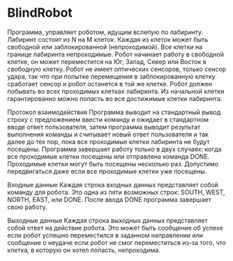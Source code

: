 # BlindRobot

Программа, управляет роботом, идущим вслепую по лабиринту. Лабиринт состоит из N на M клеток. Каждая из клеток может быть свободной или заблокированной (непроходимой). Все клетки на границе лабиринта непроходимые. Робот начинает работу в свободной клетке, он может переместится на Юг, Запад, Север или Восток в свободную клетку. Робот не имеет оптических сенсоров, только сенсор удара, так что при попытке перемещения в заблокированную клетку сработает сенсор и робот останется в той же клетке. Робот должен побывать во всех проходимых клетках лабиринта. Из начальной клетки гарантированно можно попасть во все достижимые клетки лабиринта.

Протокол взаимодействия
Программа выводит на стандартный вывод строку с предложением ввести команду и ожидает в стандартном вводе ответ пользователя, затем программа выводит результат выполнения команды и считывает новый ответ пользователя и так далее до тех пор, пока все проходимые клетки лабиринта не будут посещены. Программа завершает работу только в двух случаях: когда все проходимые клетки посещены или отправлена команда DONE. Проходимые клетки могут быть посещены несколько раз. Допустимо передвигаться даже если все проходимые клетки уже посещены.

Входные данные
Каждая строка входных данных представляет собой команду для робота. Это одна из пяти возможных строк: SOUTH, WEST, NORTH, EAST, или DONE. После ввода DONE программа завершает свою работу.

Выходные данные
Каждая строка выходных данных представляет собой ответ на действие робота. Это может быть сообщение об успехе если робот успешно переместился в заданном направлении или сообщение о неудаче если робот не смог переместиться из-за того, что клетка, в которую он хотел попасть, непроходима.
